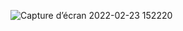 ![Capture d’écran 2022-02-23 152220](https://user-images.githubusercontent.com/43423295/155338413-fedf8b8d-ba03-45a1-8a32-17b5a77b841e.png)
